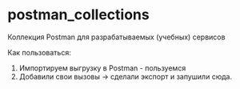 # postman_collections
Коллекция Postman для разрабатываемых (учебных) сервисов 

Как пользоваться:
1. Импортируем выгрузку в Postman - пользуемся
2. Добавили свои вызовы -> сделали экспорт и запушили сюда.
